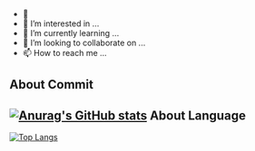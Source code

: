 - 👋 
- 👀 I’m interested in ...
- 🌱 I’m currently learning ...
- 💞️ I’m looking to collaborate on ...
- 📫 How to reach me ...

<!---
xiaoZ-zhao/xiaoZ-zhao is a ✨ special ✨ repository because its `README.md` (this file) appears on your GitHub profile.
You can click the Preview link to take a look at your changes.
--->
About Commit
-----
[![Anurag's GitHub stats](https://github-readme-stats.vercel.app/api?username=xiaoZ-zhao&count_private=true&show_icons=true&theme=vue&custom_title=xiaozhao's-Commit)](https://github.com/anuraghazra/github-readme-stats)
About Language
-----
[![Top Langs](https://github-readme-stats.vercel.app/api/top-langs/?username=xiaoZ-zhao&custom_title=xiaozhao's-Language)](https://github.com/anuraghazra/github-readme-stats)



